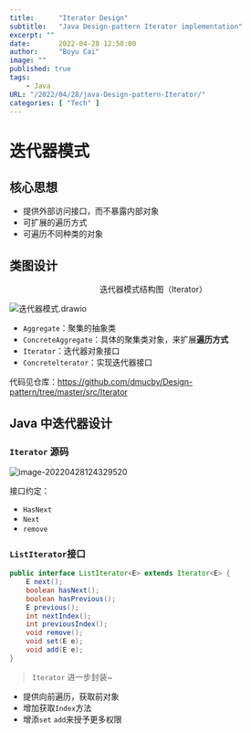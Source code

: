 ```yaml
---
title:      "Iterator Design"
subtitle:   "Java Design-pattern Iterator implementation"
excerpt: ""
date:       2022-04-28 12:58:00
author:     "Boyu Cai"
image: ""
published: true
tags:
    - Java
URL: "/2022/04/28/java-Design-pattern-Iterator/"
categories: [ "Tech" ]
---
```


# 迭代器模式

## 核心思想

* 提供外部访问接口，而不暴露内部对象
* 可扩展的遍历方式
* 可遍历不同种类的对象

## 类图设计

<center>迭代器模式结构图（Iterator）</center>

![迭代器模式.drawio](https://xingqiu-tuchuang-1256524210.cos.ap-shanghai.myqcloud.com/typroa/3046/%E8%BF%AD%E4%BB%A3%E5%99%A8%E6%A8%A1%E5%BC%8F.drawio.png)



* `Aggregate`：聚集的抽象类
* `ConcreteAggregate`：具体的聚集类对象，来扩展**遍历方式**
* `Iterator`：迭代器对象接口
* `Concretelterator`：实现迭代器接口

代码见仓库：https://github.com/dmucby/Design-pattern/tree/master/src/Iterator

## Java 中迭代器设计

### `Iterator` 源码

![image-20220428124329520](https://xingqiu-tuchuang-1256524210.cos.ap-shanghai.myqcloud.com/typroa/3046/image-20220428124329520.png)

接口约定：

* `HasNext`
* `Next`
* `remove`

### `ListIterator`接口

```java
public interface ListIterator<E> extends Iterator<E> {
    E next();
    boolean hasNext();
    boolean hasPrevious();
    E previous();
    int nextIndex();
    int previousIndex();
    void remove();
    void set(E e);
    void add(E e);
}
```

> `Iterator` 进一步封装~

* 提供向前遍历，获取前对象
* 增加获取`Index`方法
* 增添`set` `add`来授予更多权限
